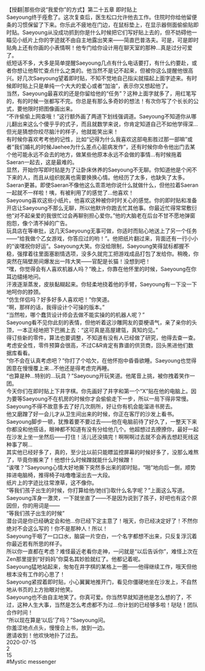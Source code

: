 <br/>
【授翻|那些你说“我爱你”的方式】第二十五章 即时贴上<br/>
Saeyoung终于痊愈了。这次复查后，医生松口允许他去工作。住院时你给他留便条的习惯保留了下来。你乐此不疲地在门边，在鼠标垫上，在显示器侧面偷偷贴即时贴。Saeyoung从没成功抓到你是什么时候把它们写好贴上去的，但不妨碍他一瞄见小纸片上你的字迹就不由自主地露出笑来——简直巴普洛夫。可是，可是即时贴角上还有你画的小表情啊！他专门给你设计用在聊天室的那种...真是过分可爱了。<br/>
纸短话不多，大多是简单提醒Saeyoung几点有什么电话要打，有什么约要赴，或者你想让他帮忙查点什么之类的。他当然不是记不起来，但被你这么提醒他很高兴。好几次Saeyoung望着即时贴，不知不觉地自己指尖就描起上面字迹来。有时候即时贴上只是单纯一个大大的爱心或者“加油”，表示你又想起他了。<br/>
当然，Saeyoung最喜欢的还是你留给他的“任务”？这种上面字就多了，用红笔写的，有的时候一张都写不完。你总是有那么多奇妙的想法！有次你写了个长长的公式，要他限时把图像画出来。<br/>
“不许偷偷上网查哦！”这行额外画了两道下划线强调道。Saeyoung不知道你从哪儿翻出来这么个傻乎乎的式子，而且就数学来说，你肯定知道自己不如他学得深...但光是猜想你绞尽脑汁的样子，他就能笑出来！<br/>
有时候你喜欢考考他的记性，比如“记得为什么我喜欢这部电影胜过那一部嘛”或者“我们婚礼的时候Jaehee为什么差点心脏病发作”，还有时候你命令他出门去某个他可能永远不会去的地方，做某些他原本永远不会做的事情...有时候拖着Saeran一起去，这是最难的。<br/>
显然，开始你写即时贴是为了让卧床休养的Saeyoung不无聊。你知道他是个闲不下来的人，而且从组织脱离也需要换换心情。他经历了太多，也缺失了太多。Saeran更甚。即使Saeran不像他这么乖乖地你说什么就做什么，但他拉着Saeran一起就不一样啦！咦，有被利用了的感觉了...他喜欢！<br/>
Saeyoung喜欢这些小纸片。他喜欢这种被你时时关心的感觉。你的即时贴和准备开店让Saeyoung不那么无聊，所以他默许你跑去忙其他事。你最近忙得常常敷衍他“对不起亲爱的我很忙过会再聊别担心爱你。”他的大脑老在后台不甘不愿地弹窗抱怨，像个清不掉的广告。<br/>
玩具店在等审批，这几天Saeyoung无事可做，你适时而贴心地送上了另一个任务——“给我做个乙女游戏，你答应过的哟！”。他把纸片翻过来，背面还有一行小小的“诶嘿祝你好运”。Saeyoung大笑。你没给限制，Saeyoung笑得鼠标都握不稳，强撑着往里面塞剧情选项，没多久就完工把游戏成品打包了发给你。稍晚，你突然在隔壁房间爆发出一阵大笑——官配是长猫！没想到吧！<br/>
“嘿，你觉得会有人喜欢机器人吗？”晚上，你靠在他怀里的时候，Saeyoung在你耳边缱绻地问。<br/>
汗液逐渐蒸发，皮肤黏糊起来。你轻柔地挠着他的手臂，Saeyoung有一下没一下地呵你的脖颈。<br/>
“仿生伴侣吗？好多好多人喜欢吧！”你笑道。<br/>
“啊，那样的话，我得设计个可操的版本。”<br/>
“当然啦，哪个蠢货设计师会去做不能实操的的机器人呢？”<br/>
Saeyoung看不见你此刻的表情，但他听着这沙雕网友的耍梗语气，亲了亲你的头顶，一本正经地把下巴搁上去：“这可真是高屋建瓴，真知灼见。”<br/>
得订些新的零件，算法也要调整，不知道有没有人已经做了研究，他得去查一查。考虑安全性，零件预算会很高，不过C&R肯定有靠谱的供货商，回头黑进他们数据库看看。<br/>
“你不会在认真考虑吧？”你打了个哈欠，在他怀抱中昏昏欲睡。Saeyoung也觉得困意在慢慢覆上来...不他还是得考虑完再睡。<br/>
“也算是种...特别的...玩具？”Saeyoung开玩笑道。他尾音上挑，被你拽着笑作一团。<br/>
今天你们在即时贴上下井字棋。你先画好了井字和第一个“X”贴在他的电脑上。因为要等Saeyoung不在机房的时候你才会偷偷走下一步，所以一局下得非常慢。Saeyoung不得不故意多去了好几次厕所，好让你有机会能溜进书房去。<br/>
他又磨蹭了好一会儿才从卫生间出来的时候，你正在客厅的沙发上看书。Saeyoung脚步一顿，犹豫着要不要过去——他在电脑前待了好久了，一整天下来你都没和他搭话，眼神都不知道有没有分给他几个。他超想过去撩撩你，最好一起在沙发上坐一坐然后——打住！活儿还没搞完！啊啊啊过去就不会再去想赶死线这种事了啊...<br/>
其实他已经好多了，真的，至少比以前只能瞟监控屏幕的时候好多了，没那么难熬了，毕竟你搬来了！他想什么时候蹭就能什么时候蹭！<br/>
“诶嘿？”Saeyoung心情大好地撕下突然多出来的即时贴，“啪”地向后一倒，顺势摔进电脑椅，推得椅子咕噜噜滚出去一大段。<br/>
纸片上的字迹比往常潦草，这不像你。<br/>
“等我们孩子出生的时候，你打算给他/她(们)取什么名字呢？”上面这么写道。<br/>
Saeyoung浑身一激灵，一下就坐直了——不是因为说到了孩子，好吧也有这个原因但，你的用词是——<br/>
“等我们孩子出生的时候”<br/>
潜台词是你已经确定会和他...你已经下定主意了！哦天，你已经决定好了！不然你绝对不会这么写的！你不是那种人！所以！<br/>
Saeyoung干咽了一口口水，脑袋一片空白，一个名字都想不出来，只反复浮沉着你最近若有所思的样子。<br/>
所以你一直都在考虑？难怪最近老看你走神，一问就是“以后告诉你”，难怪上次在Zen那里提到“好妈妈”你莫名其妙脸就红了。他都记着呢。<br/>
Saeyoung猛地站起来，匆匆在井字棋的某格上一圈——他得继续工作，哦天但他根本没有工作的心思了！<br/>
Saeyoung紧捏着即时贴，小心翼翼地推开门，看见你僵硬地坐在沙发上，不自然地从书页的上方抬眼对他笑。<br/>
Saeyoung也不由自主地笑了。你真可爱。你当然早就知道他是怎么想的了，不过，这种人生大事，当然是怎么考虑都不为过...你计划的已经够多啦！哒哒！团队合作时间！<br/>
“所以现在算是‘以后’了吗？”Saeyoung问。<br/>
你羞涩地点点头，慢慢合上书，放到一边。<br/>
邀请收到！他欢快地扑了过去。<br/>
2020-07-15<br/>
2<br/>
15<br/>
#Mystic messenger<br/>
